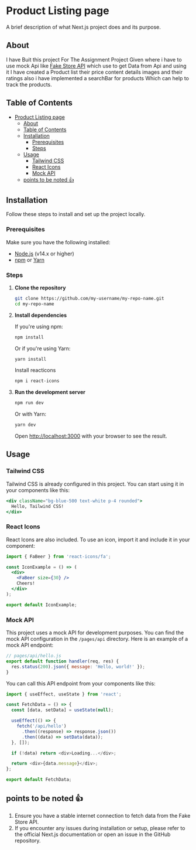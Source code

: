 # Product Listing page

A brief description of what Next.js project does and its purpose.

## About 

I have Buit this project For The Assignment Project Given where i have to use mock Api like [Fake Store API](https://fakestoreapi.com/) which use to get Data from Api and using it I have created a Product list their price content details images and their ratings also i have implemented a searchBar for products Which can help to track the products.

## Table of Contents

- [Product Listing page](#product-listing-page)
  - [About](#about)
  - [Table of Contents](#table-of-contents)
  - [Installation](#installation)
    - [Prerequisites](#prerequisites)
    - [Steps](#steps)
  - [Usage](#usage)
    - [Tailwind CSS](#tailwind-css)
    - [React Icons](#react-icons)
    - [Mock API](#mock-api)
  - [points to be noted 👍](#points-to-be-noted-)

## Installation

Follow these steps to install and set up the project locally.

### Prerequisites

Make sure you have the following installed:

- [Node.js](https://nodejs.org/) (v14.x or higher)
- [npm](https://www.npmjs.com/) or [Yarn](https://yarnpkg.com/)

### Steps

1. **Clone the repository**

    ```bash
    git clone https://github.com/my-username/my-repo-name.git
    cd my-repo-name
    ```

2. **Install dependencies**

    If you're using npm:

    ```bash
    npm install
    ```

    Or if you're using Yarn:

    ```bash
    yarn install
    ```
    Install reacticons

    ```bash
    npm i react-icons
    ```

3. **Run the development server**

    ```bash
    npm run dev
    ```

    Or with Yarn:

    ```bash
    yarn dev
    ```

    Open [http://localhost:3000](http://localhost:3000) with your browser to see the result.

## Usage

### Tailwind CSS

Tailwind CSS is already configured in this project. You can start using it in your components like this:

```jsx
<div className="bg-blue-500 text-white p-4 rounded">
  Hello, Tailwind CSS!
</div>
```

### React Icons

React Icons are also included. To use an icon, import it and include it in your component:

```jsx
import { FaBeer } from 'react-icons/fa';

const IconExample = () => (
  <div>
    <FaBeer size={30} />
    Cheers!
  </div>
);

export default IconExample;
```

### Mock API

This project uses a mock API for development purposes. You can find the mock API configuration in the `/pages/api` directory. Here is an example of a mock API endpoint:

```javascript
// pages/api/hello.js
export default function handler(req, res) {
  res.status(200).json({ message: 'Hello, world!' });
}
```

You can call this API endpoint from your components like this:

```javascript
import { useEffect, useState } from 'react';

const FetchData = () => {
  const [data, setData] = useState(null);

  useEffect(() => {
    fetch('/api/hello')
      .then((response) => response.json())
      .then((data) => setData(data));
  }, []);

  if (!data) return <div>Loading...</div>;

  return <div>{data.message}</div>;
};

export default FetchData;
```

## points to be noted 👍
1. Ensure you have a stable internet connection to fetch data from the Fake Store API.
2. If you encounter any issues during installation or setup, please refer to the official Next.js documentation or open an issue in the GitHub repository.
